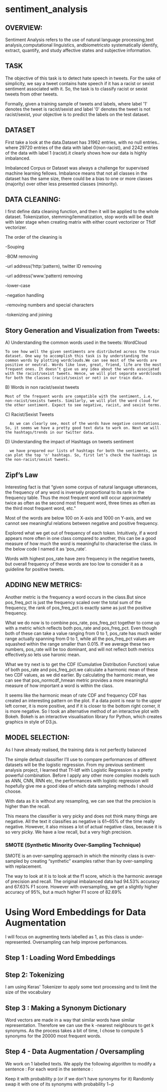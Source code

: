 # sentiment_analysis


## OVERVIEW:

Sentiment Analysis refers to the use of natural language processing,text analysis,computational linguistics, andbiometricsto systematically identify, extract, quantify, and study affective states and subjective information.

## TASK
The objective of this task is to detect hate speech in tweets. For the sake of simplicity, we say a tweet contains hate speech if it has a racist or sexist sentiment associated with it. So, the task is to classify racist or sexist tweets from other tweets.


Formally, given a training sample of tweets and labels, where label '1' denotes the tweet is racist/sexist and label '0' denotes the tweet is not racist/sexist, your objective is to predict the labels on the test dataset.


## DATASET

First take a look at the data.Dataset has 31962 entries, with no null entries.. where 29720 entries of the data with label 0(non-racist), and 2242 entries of the data with label 1 (racist).it clearly shows how our data is highly imbalanced.

Imbalanced Corpus or Dataset was always a challenge for supervised machine learning fellows. Imbalance means that not all classes in the dataset has the same size, there could be a bias to one or more classes (majority) over other less presented classes (minority).


## DATA CLEANING:
I first define data cleaning function, and then it will be applied to the whole dataset. Tokenization, stemming/lemmatization, stop words will be dealt with later stage when creating matrix with either count vectorizer or Tfidf vectorizer.

The order of the cleaning is

  -Souping

  -BOM removing

  -url address(‘http:’pattern), twitter ID removing

  -url address(‘www.'pattern) removing

  -lower-case

  -negation handling

  -removing numbers and special characters

  -tokenizing and joining


## Story Generation and Visualization from Tweets:

A) Understanding the common words used in the tweets: WordCloud

    To see how well the given sentiments are distributed across the train dataset. One way to accomplish this task is by understanding the common words by plotting wordclouds.We can see most of the words are positive or neutral. Words like love, great, friend, life are the most frequent ones. It doesn’t give us any idea about the words associated with the racist/sexist tweets. Hence, we will plot separate wordclouds for both the classes (racist/sexist or not) in our train data.


B) Words in non racist/sexist tweets

    Most of the frequent words are compatible with the sentiment, i.e, non-racist/sexists tweets. Similarly, we will plot the word cloud for the other sentiment. Expect to see negative, racist, and sexist terms.

C) Racist/Sexist Tweets

      As we can clearly see, most of the words have negative connotations. So, it seems we have a pretty good text data to work on. Next we will the hashtags/trends in our twitter data.
      

D) Understanding the impact of Hashtags on tweets sentiment

      we have prepared our lists of hashtags for both the sentiments, we can plot the top 'n' hashtags. So, first let’s check the hashtags in the non-racist/sexist tweets.
      
## Zipf’s Law
Interesting fact is that “given some corpus of natural language utterances, the frequency of any word is inversely proportional to its rank in the frequency table. Thus the most frequent word will occur approximately twice as often as the second most frequent word, three times as often as the third most frequent word, etc."


Most of the words are below 100 on X-axis and 1000 on Y-axis, and we cannot see meaningful relations between negative and positive frequency.

Explored what we  get out of frequency of each token. Intuitively, if a word appears more often in one class compared to another, this can be a good measure of how much the word is meaningful to characterise the class. In the below code I named it as ‘pos_rate'.

Words with highest pos_rate have zero frequency in the negative tweets, but overall frequency of these words are too low to consider it as a guideline for positive tweets.


## ADDING NEW METRICS:
Another metric is the frequency a word occurs in the class.But since pos_freq_pct is just the frequency scaled over the total sum of the frequency, the rank of pos_freq_pct is exactly same as just the positive frequency.

What we do now is to combine pos_rate, pos_freq_pct together to come up with a metric which reflects both pos_rate and pos_freq_pct. Even though both of these can take a value ranging from 0 to 1, pos_rate has much wider range actually spanning from 0 to 1, while all the pos_freq_pct values are squashed within the range smaller than 0.015. If we average these two numbers, pos_rate will be too dominant, and will not reflect both metrics effectively.so lets use haronic mean.

What we try next is to get the CDF (Cumulative Distribution Function) value of both pos_rate and pos_freq_pct.we calculate a harmonic mean of these two CDF values, as we did earlier. By calculating the harmonic mean, we can see that pos_normcdf_hmean metric provides a more meaningful measure of how important a word is within the class.

It seems like the harmonic mean of rate CDF and frequency CDF has created an interesting pattern on the plot. If a data point is near to the upper left corner, it is more positive, and if it is closer to the bottom right corner, it is more negative. So I took an alternative method of an interactive plot with Bokeh. Bokeh is an interactive visualisation library for Python, which creates graphics in style of D3.js.

## MODEL SELECTION:

As I have already realised, the training data is not perfectly balanced

The simple default classifier I’ll use to compare performances of different datasets will be the logistic regression. From my previous sentiment analysis project, I learned that Tf-Idf with Logistic Regression is a pretty powerful combination. Before I apply any other more complex models such as ANN, CNN, RNN etc, the performances with logistic regression will hopefully give me a good idea of which data sampling methods I should choose.


With data as it is without any resampling, we can see that the precision is higher than the recall.

This means the classifier is very picky and does not think many things are negative. All the text it classifies as negative is 61~65% of the time really negative. However, it also misses a lot of actual negative class, because it is so very picky. We have a low recall, but a very high precision.

### SMOTE (Synthetic Minority Over-Sampling Technique)
SMOTE is an over-sampling approach in which the minority class is over-sampled by creating “synthetic” examples rather than by over-sampling with replacement.

The way to look at it is to look at the f1 score, which is the harmonic average of precision and recall. The original imbalanced data had 94.53% accuracy and 67.63% F1 score. However with oversampling, we get a slightly higher accuracy of 95%, but a much higher F1 score of 82.69%

# Using Word Embeddings for Data Augmentation
I will focus on augmenting texts labelled as 1, as this class is under-represented. Oversampling can help improve perfomances.

## Step 1 : Loading Word Embeddings

## Step 2: Tokenizing
I am using Keras' Tokenizer to apply some text processing and to limit the size of the vocabulary

## Step 3 : Making a Synonym Dictionary
Word vectors are made in a way that similar words have similar representation. Therefore we can use the k -nearest neighbours to get k synonyms.
As the process takes a bit of time, I chose to compute 5 synonyms for the 20000 most frequent words.

## Step 4 - Data Augmentation / Oversampling
We work on 1 labelled texts. We apply the following algorithm to modify a sentence : For each word in the sentence :
  
  Keep it with probability p (or if we don't have synonyms for it) Randomly swap it with one of its synonyms with probability 1−p
  







